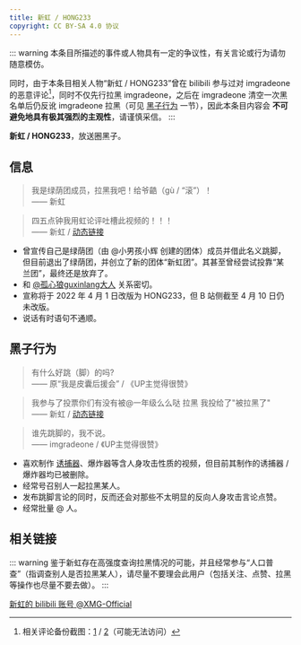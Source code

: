 ```yaml
---
title: 新虹 / HONG233
copyright: CC BY-SA 4.0 协议
---
```


::: warning
本条目所描述的事件或人物具有一定的争议性，有关言论或行为请勿随意模仿。

同时，由于本条目相关人物“新虹 / HONG233”曾在 bilibili 参与过对 imgradeone 的恶意评论[^1]，同时不仅先行拉黑 imgradeone，之后在 imgradeone 清空一次黑名单后仍反讹 imgradeone 拉黑（可见 [黑子行为](#黑子行为) 一节），因此本条目内容会 **不可避免地具有极其强烈的主观性**，请谨慎采信。
:::

**新虹 / HONG233**，放送圈黑子。

## 信息

> 我是绿荫团成员，拉黑我吧！给爷䶜（gù / “滚”）！  
> —— 新虹

> 四五点钟我用虹论评吐槽此视频的！！！  
> —— 新虹 / [动态链接](https://t.bilibili.com/646608636465905686)

- 曾宣传自己是绿荫团（由 @小男孩小辉 创建的团体）成员并借此名义跳脚，但目前退出了绿荫团，并创立了新的团体“新虹团”。其甚至曾经尝试投靠“某兰团”，最终还是放弃了。
- 和 [@孤心狼guxinlang大人](guxinlang.md) 关系密切。
- 宣称将于 2022 年 4 月 1 日改版为 HONG233，但 B 站侧截至 4 月 10 日仍未改版。
- 说话有时语句不通顺。
<!-- - [孤心狼大人](guxinlang.md) 泄露其生日为 2008.7.7。 -->

## 黑子行为

> 有什么好跳（脚）的吗?  
> —— 原“我是皮囊后援会” / 《UP主觉得很赞》

> 我参与了投票​你们有没有被@一年级么么哒 拉黑 我投给了"被拉黑了"  
> —— 新虹 / [动态链接](https://t.bilibili.com/621493561713605824)

> 谁先跳脚的，我不说。  
> —— imgradeone / 《UP主觉得很赞》

- 喜欢制作 [诱捕器](../youbuqi.md)、爆炸器等含人身攻击性质的视频，但目前其制作的诱捕器 / 爆炸器均已被删除。
- 经常号召别人一起拉黑某人。
- 发布跳脚言论的同时，反而还会对那些不太明显的反向人身攻击言论点赞。
- 经常批量 @ 人。

## 相关链接

::: warning
鉴于新虹存在高强度查询拉黑情况的可能，并且经常参与“人口普查”（指调查别人是否拉黑某人），请尽量不要理会此用户（包括关注、点赞、拉黑等操作也尽量不要去做）。
:::

[新虹的 bilibili 账号 @XMG-Official](https://space.bilibili.com/1480058331)

[^1]: 相关评论备份截图：[1](https://t.me/imgradeone/278) / [2](https://t.me/imgradeone/281)（可能无法访问）